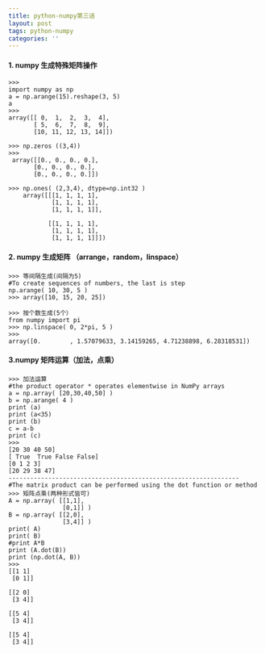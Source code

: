 ```yaml
---
title: python-numpy第三话
layout: post
tags: python-numpy
categories: ''
---
```

#### 1. numpy 生成特殊矩阵操作
    >>>
    import numpy as np
    a = np.arange(15).reshape(3, 5)
    a
    >>>
    array([[ 0,  1,  2,  3,  4],
           [ 5,  6,  7,  8,  9],
           [10, 11, 12, 13, 14]])
           
    >>> np.zeros ((3,4))  
    >>>
     array([[0., 0., 0., 0.],
           [0., 0., 0., 0.],
           [0., 0., 0., 0.]])
           
    >>> np.ones( (2,3,4), dtype=np.int32 )
        array([[[1, 1, 1, 1],
                [1, 1, 1, 1],
                [1, 1, 1, 1]],
    
               [[1, 1, 1, 1],
                [1, 1, 1, 1],
                [1, 1, 1, 1]]])
                
#### 2. numpy 生成矩阵 （arrange，random，linspace）
    >>> 等间隔生成(间隔为5)      
    #To create sequences of numbers, the last is step
    np.arange( 10, 30, 5 )  
    >>> array([10, 15, 20, 25])
    
    >>> 按个数生成(5个）
    from numpy import pi
    >>> np.linspace( 0, 2*pi, 5 )
    >>>
    array([0.        , 1.57079633, 3.14159265, 4.71238898, 6.28318531])
    
#### 3.numpy 矩阵运算（加法，点乘）
    >>> 加法运算
    #the product operator * operates elementwise in NumPy arrays
    a = np.array( [20,30,40,50] )
    b = np.arange( 4 )
    print (a) 
    print (a<35)
    print (b)
    c = a-b
    print (c)
    >>>
    [20 30 40 50]
    [ True  True False False]
    [0 1 2 3]
    [20 29 38 47]
    ----------------------------------------------------------------
    #The matrix product can be performed using the dot function or method
    >>> 矩阵点乘(两种形式皆可)
    A = np.array( [[1,1],
                   [0,1]] )
    B = np.array( [[2,0],
                   [3,4]] )
    print( A)
    print( B)
    #print A*B
    print (A.dot(B))
    print (np.dot(A, B)) 
    >>>
    [[1 1]
     [0 1]]
     
    [[2 0]
     [3 4]]
     
    [[5 4]
     [3 4]]
     
    [[5 4]
     [3 4]]